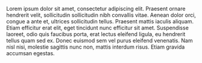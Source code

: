 Lorem ipsum dolor sit amet, consectetur adipiscing elit. Praesent ornare hendrerit velit, sollicitudin sollicitudin nibh convallis vitae. Aenean dolor orci, congue a ante et, ultrices sollicitudin tellus. Praesent mattis iaculis aliquam. Etiam efficitur erat elit, eget tincidunt nunc efficitur sit amet. Suspendisse laoreet, odio quis faucibus porta, erat lectus eleifend ligula, eu hendrerit tellus quam sed ex. Donec euismod sem vel purus eleifend venenatis. Nam nisl nisi, molestie sagittis nunc non, mattis interdum risus. Etiam gravida accumsan egestas.